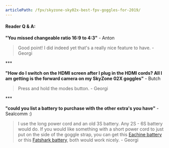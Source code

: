```yaml
---
articlePath: /fpv/skyzone-sky02x-best-fpv-goggles-for-2019/
---
```


#### Reader Q & A:

**"You missed changeable ratio 16:9 to 4:3"** - Anton

> Good point! I did indeed yet that's a really nice feature to have. - Georgi

\*\*\*

**"How do I switch on the HDMI screen after I plug in the HDMI cords? All I am getting is the forward camera on my SkyZone 02X goggles"** - Butch

> Press and hold the modes button. - Georgi

\*\*\*

**"could you list a battery to purchase with the other extra's you have"** - Sealcomm :)

> I use the long power cord and an old 3S battery. Any 2S - 6S battery would do. If you would like something with a short power cord to just put on the side of the goggle strap, you can get this [Eachine battery](https://bit.ly/eachine-2s-goggle-battery) or this [Fatshark battery](https://bit.ly/fatshark-goggle-battery), both would work nicely. - Georgi
